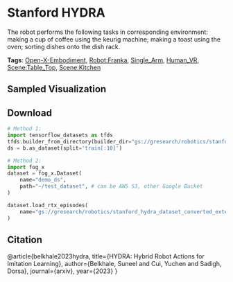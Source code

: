 # Stanford HYDRA

The robot performs the following tasks in corresponding environment: making a cup of coffee using the keurig machine; making a toast using the oven; sorting dishes onto the dish rack.

**Tags**: [Open-X-Embodiment](./pages/tags/Open-X-Embodiment.md), [Robot:Franka](./pages/tags/Robot:Franka.md), [Single_Arm](./pages/tags/Single_Arm.md), [Human_VR](./pages/tags/Human_VR.md), [Scene:Table_Top](./pages/tags/Scene:Table_Top.md), [Scene:Kitchen](./pages/tags/Scene:Kitchen.md)

## Sampled Visualization



## Download


```python
# Method 1: 
import tensorflow_datasets as tfds
tfds.builder_from_directory(builder_dir="gs://gresearch/robotics/stanford_hydra_dataset_converted_externally_to_rlds/0.1.0")
ds = b.as_dataset(split='train[:10]')

# Method 2:
import fog_x
dataset = fog_x.Dataset(
    name="demo_ds",
    path="~/test_dataset", # can be AWS S3, other Google Bucket
)  

dataset.load_rtx_episodes(
    name="gs://gresearch/robotics/stanford_hydra_dataset_converted_externally_to_rlds/0.1.0",
)
```


## Citation

@article{belkhale2023hydra,
 title={HYDRA: Hybrid Robot Actions for Imitation Learning},
 author={Belkhale, Suneel and Cui, Yuchen and Sadigh, Dorsa},
 journal={arxiv},
 year={2023}
}